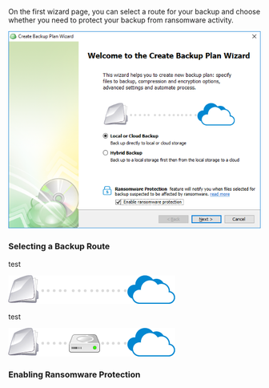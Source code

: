 

On the first wizard page, you can select a route for your backup and choose whether you need to protect your backup from ransomware activity.

![](/assets/backup-wizard-welcome-page-hybrid-local-cloud-ransomware.png)

### Selecting a Backup Route

test

![](/assets/icon-local-to-cloud.png)

test

![](/assets/icon-hybrid-backup.png)



### Enabling Ransomware Protection



